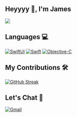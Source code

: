 ## Heyyyy 👋, I'm James
![](https://media.giphy.com/media/QZafWHTjJmwTK/giphy.gif)

## Languages 💻
[![SwiftUI](https://img.shields.io/badge/-Fluent-2EC866?logo=swift&logoColor=white&label=SwiftUI&labelColor=008CC1&style=flat)](https://developer.apple.com/swiftui/)
[![Swift](https://img.shields.io/badge/-Fluent-2EC866?logo=swift&logoColor=white&label=Swift&labelColor=FA7343&style=flat)](https://developer.apple.com/swift/)
[![Objective-C](https://img.shields.io/badge/-Deprecated-EAB300?label=Objective-C&labelColor=gray&style=flat)](https://developer.apple.com/library/archive/documentation/Cocoa/Conceptual/ProgrammingWithObjectiveC/Introduction/Introduction.html#//apple_ref/doc/uid/TP40011210)

## My Contributions 🛠️
[![GitHub Streak](http://github-readme-streak-stats.herokuapp.com?user=jamesle7&theme=radical&disable_animations=false)](https://git.io/streak-stats)

## Let's Chat 💬
[![Gmail](https://img.shields.io/badge/-Gmail-EA4335?logo=gmail&logoColor=red&labelColor=white&style=flat)](mailto:james.ledesma23@gmail.com)

<!-- ## Things I've Accomplished
[![Firebase](https://img.shields.io/badge/-Proficient-F80000?logo=firebase&logoColor=yellow&label=Firebase&labelColor=007BFC&style=flat)](https://firebase.google.com/docs/database)

